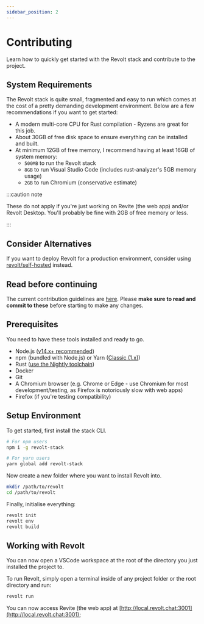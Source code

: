 ```yaml
---
sidebar_position: 2
---
```


# Contributing

Learn how to quickly get started with the Revolt stack and contribute to the project.

## System Requirements

The Revolt stack is quite small, fragmented and easy to run which comes at the cost of a pretty demanding development environment. Below are a few recommendations if you want to get started:

- A modern multi-core CPU for Rust compilation - Ryzens are great for this job.
- About 30GB of free disk space to ensure everything can be installed and built.
- At minimum 12GB of free memory, I recommend having at least 16GB of system memory:
  - `500MB` to run the Revolt stack
  - `8GB` to run Visual Studio Code (includes rust-analyzer's 5GB memory usage)
  - `2GB` to run Chromium (conservative estimate)

:::caution note

These do not apply if you're just working on Revite (the web app) and/or Revolt Desktop. You'll probably be fine with 2GB of free memory or less.

:::

## Consider Alternatives

If you want to deploy Revolt for a production environment, consider using [revolt/self-hosted](https://github.com/revoltchat/self-hosted) instead.

## Read before continuing

The current contribution guidelines are [here](https://github.com/revoltchat/revolt/discussions/282#discussion-3777997). Please **make sure to read and commit to these** before starting to make any changes.

## Prerequisites

You need to have these tools installed and ready to go.

- Node.js ([v14.x+ recommended](https://nodejs.org/en/))
- npm (bundled with Node.js) or Yarn ([Classic (1.x)](https://classic.yarnpkg.com/lang/en/))
- Rust ([use the Nightly toolchain](https://rust-lang.github.io/rustup/concepts/channels.html#working-with-nightly-rust))
- Docker
- Git
- A Chromium browser (e.g. Chrome or Edge - use Chromium for most development/testing, as Firefox is notoriously slow with web apps)
- Firefox (if you're testing compatibility)

## Setup Environment

To get started, first install the stack CLI.

```bash
# For npm users
npm i -g revolt-stack

# For yarn users
yarn global add revolt-stack
```

Now create a new folder where you want to install Revolt into.

```bash
mkdir /path/to/revolt
cd /path/to/revolt
```

Finally, initialise everything:

```bash
revolt init
revolt env
revolt build
```

## Working with Revolt

You can now open a VSCode workspace at the root of the directory you just installed the project to.

To run Revolt, simply open a terminal inside of any project folder or the root directory and run:

```bash
revolt run
```

You can now access Revite (the web app) at [http://local.revolt.chat:3001](http://local.revolt.chat:3001);
